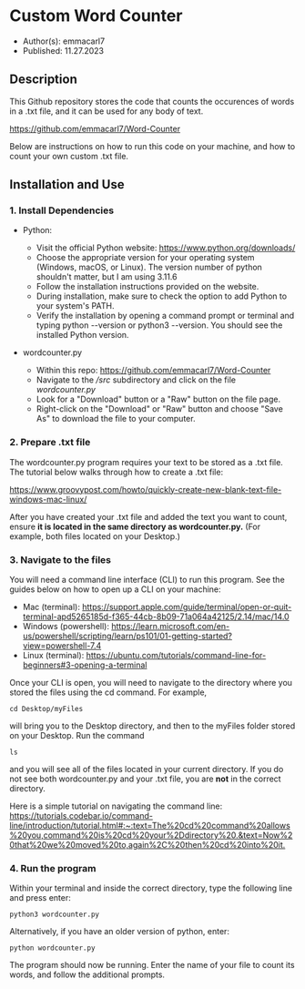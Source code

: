 # Custom Word Counter 
* Author(s): emmacarl7
* Published: 11.27.2023

## Description
This Github repository stores the code that counts the occurences of words in a .txt file, and it can be used for any body of text.

<https://github.com/emmacarl7/Word-Counter>

Below are instructions on how to run this code on your machine, and how to count your own custom .txt file.

## Installation and Use

### 1. Install Dependencies

* Python:
  * Visit the official Python website: <https://www.python.org/downloads/>
  * Choose the appropriate version for your operating system (Windows, macOS, or Linux). The version number of python shouldn't matter, but I am using 3.11.6
  * Follow the installation instructions provided on the website.
  * During installation, make sure to check the option to add Python to your system's PATH.
  * Verify the installation by opening a command prompt or terminal and typing python --version or python3 --version. You should see the installed Python version.

* wordcounter.py
  * Within this repo: <https://github.com/emmacarl7/Word-Counter>
  * Navigate to the */src* subdirectory and click on the file *wordcounter.py*
  * Look for a "Download" button or a "Raw" button on the file page.
  * Right-click on the "Download" or "Raw" button and choose "Save As" to download the file to your computer.

### 2. Prepare .txt file
The wordcounter.py program requires your text to be stored as a .txt file. The tutorial below walks through how to create a .txt file:

<https://www.groovypost.com/howto/quickly-create-new-blank-text-file-windows-mac-linux/>

After you have created your .txt file and added the text you want to count, ensure **it is located in the same directory as wordcounter.py.** (For example, both files located on your Desktop.)

### 3. Navigate to the files
You will need a command line interface (CLI) to run this program. See the guides below on how to open up a CLI on your machine:

* Mac (terminal): <https://support.apple.com/guide/terminal/open-or-quit-terminal-apd5265185d-f365-44cb-8b09-71a064a42125/2.14/mac/14.0>
* Windows (powershell): <https://learn.microsoft.com/en-us/powershell/scripting/learn/ps101/01-getting-started?view=powershell-7.4>
* Linux (terminal): <https://ubuntu.com/tutorials/command-line-for-beginners#3-opening-a-terminal>

Once your CLI is open, you will need to navigate to the directory where you stored the files using the cd command. For example, 

    cd Desktop/myFiles

will bring you to the Desktop directory, and then to the myFiles folder stored on your Desktop. Run the command

    ls 

and you will see all of the files located in your current directory. If you do not see both wordcounter.py and your .txt file, you are **not** in the correct directory.

Here is a simple tutorial on navigating the command line: <https://tutorials.codebar.io/command-line/introduction/tutorial.html#:~:text=The%20cd%20command%20allows%20you,command%20is%20cd%20your%2Ddirectory%20.&text=Now%20that%20we%20moved%20to,again%2C%20then%20cd%20into%20it.>

### 4. Run the program
Within your terminal and inside the correct directory, type the following line and press enter:

    python3 wordcounter.py

Alternatively, if you have an older version of python, enter:

    python wordcounter.py

The program should now be running. Enter the name of your file to count its words, and follow the additional prompts.
